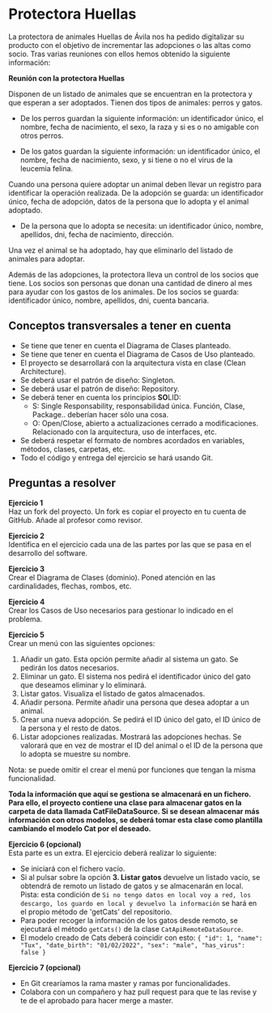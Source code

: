 # Protectora Huellas

La protectora de animales Huellas de Ávila nos ha pedido digitalizar su producto con el objetivo de incrementar las
adopciones o las altas como socio. Tras varias reuniones con ellos hemos obtenido la siguiente información:

**Reunión con la protectora Huellas**

Disponen de un listado de animales que se encuentran en la protectora y que esperan a ser adoptados. Tienen dos tipos de
animales: perros y gatos.

- De los perros guardan la siguiente información: un identificador único, el nombre, fecha de nacimiento, el sexo, la
  raza
  y si es o no amigable con otros perros.

- De los gatos guardan la siguiente información: un identificador único, el nombre, fecha de nacimiento, sexo, y si
  tiene
  o no el virus de la leucemia felina.

Cuando una persona quiere adoptar un animal deben llevar un registro para identificar la operación realizada. De la
adopción se guarda: un identificador único, fecha de adopción, datos de la persona que lo adopta y el animal adoptado.

- De la persona que lo adopta se necesita: un identificador único, nombre, apellidos, dni, fecha de nacimiento,
  dirección.

Una vez el animal se ha adoptado, hay que eliminarlo del listado de animales para adoptar.

Además de las adopciones, la protectora lleva un control de los socios que tiene. Los socios son personas que donan una
cantidad de dinero al mes para ayudar con los gastos de los animales. De los socios se guarda: identificador único,
nombre, apellidos, dni, cuenta bancaria.

## Conceptos transversales a tener en cuenta

- Se tiene que tener en cuenta el Diagrama de Clases planteado.
- Se tiene que tener en cuenta el Diagrama de Casos de Uso planteado.
- El proyecto se desarrollará con la arquitectura vista en clase (Clean Architecture).
- Se deberá usar el patrón de diseño: Singleton.
- Se deberá usar el patrón de diseño: Repository.
- Se deberá tener en cuenta los principios **SO**LID:
    - S: Single Responsability, responsabilidad única. Función, Clase, Package.. deberían hacer sólo una cosa.
    - O: Open/Close, abierto a actualizaciones cerrado a modificaciones. Relacionado con la arquitectura, uso de
      interfaces, etc.
- Se deberá respetar el formato de nombres acordados en variables, métodos, clases, carpetas, etc.
- Todo el código y entrega del ejercicio se hará usando Git.

## Preguntas a resolver

**Ejercicio 1**  
Haz un fork del proyecto. Un fork es copiar el proyecto en tu cuenta de GitHub. Añade al profesor como revisor.

**Ejercicio 2**  
Identifica en el ejercicio cada una de las partes por las que se pasa en el desarrollo del software.

**Ejercicio 3**  
Crear el Diagrama de Clases (dominio). Poned atención en las cardinalidades, flechas, rombos, etc.

**Ejercicio 4**  
Crear los Casos de Uso necesarios para gestionar lo indicado en el problema.

**Ejercicio 5**   
Crear un menú con las siguientes opciones:

1. Añadir un gato. Esta opción permite añadir al sistema un gato. Se pedirán los datos necesarios.
2. Eliminar un gato. El sistema nos pedirá el identificador único del gato que deseamos eliminar y lo eliminará.
3. Listar gatos. Visualiza el listado de gatos almacenados.
4. Añadir persona. Permite añadir una persona que desea adoptar a un animal.
5. Crear una nueva adopción. Se pedirá el ID único del gato, el ID único de la persona y el resto de datos.
6. Listar adopciones realizadas. Mostrará las adopciones hechas. Se valorará que en vez de mostrar el ID del animal o el
   ID de la persona que lo adopta se muestre su nombre.

Nota: se puede omitir el crear el menú por funciones que tengan la misma funcionalidad.

**Toda la información que aquí se gestiona se almacenará en un fichero. Para ello, el proyecto contiene una clase para
almacenar gatos en la carpeta de data llamada CatFileDataSource. Si se desean almacenar más información con otros
modelos, se deberá tomar esta clase como plantilla cambiando el modelo Cat por el deseado.**

**Ejercicio 6 (opcional)**  
Esta parte es un extra. El ejercicio deberá realizar lo siguiente:

- Se iniciará con el fichero vacío.
- Si al pulsar sobre la opción **3. Listar gatos** devuelve un listado vacío, se obtendrá de remoto un listado de gatos
  y se almacenarán en local. Pista: esta condición
  de ``Si no tengo datos en local voy a red, los descargo, los guardo en local y devuelvo la información`` se hará en el
  propio método de 'getCats' del repositorio.
- Para poder recoger la información de los gatos desde remoto, se ejecutará el método ``getCats()`` de la
  clase ``CatApiRemoteDataSource``.
- El modelo creado de Cats deberá coincidir con esto:
  ``
  {
  "id": 1,
  "name": "Tux",
  "date_birth": "01/02/2022",
  "sex": "male",
  "has_virus": false
  }
  ``
  
**Ejercicio 7 (opcional)**  
- En Git crearíamos la rama master y ramas por funcionalidades.
- Colabora con un compañero y haz pull request para que te las revise y te de el aprobado para hacer merge a master.